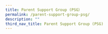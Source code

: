 ```yaml
---
title: Parent Support Group (PSG）
permalink: /parent-support-group-psg/
description: ""
third_nav_title: Parent Support Group (PSG)
---
```

